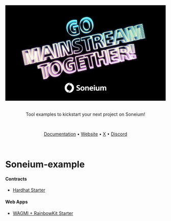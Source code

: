 <!-- ![Soneium Example Header](/assets/GM_Banner.jpg) -->

<div align="center">
  <img src="./assets/GM_Banner.jpg" alt="Banner" height="300px"/>
</div>

<br />

<p align="center">
  Tool examples to kickstart your next project on Soneium!
</p>

<br />

<p align="center">
  <a href="https://docs.soneium.org/docs/" target="_blank" rel="noreferrer">Documentation</a> •
  <a href="https://soneium.org/" target="_blank" rel="noreferrer">Website</a> •
  <a href="https://x.com/Soneium"  target="_blank" rel="noreferrer">X</a> •
  <a href="https://discord.gg/soneium"  target="_blank" rel="noreferrer">Discord</a>
</p>

<br />

# Soneium-example

#### Contracts

- [Hardhat Starter](https://github.com/Soneium/soneium-example/tree/main/smart-contracts/nft-hardhat)

#### Web Apps

- [WAGMI + RainbowKit Starter](https://github.com/Soneium/soneium-example/tree/main/apps/dapp-wagmi-rainbowkit)
